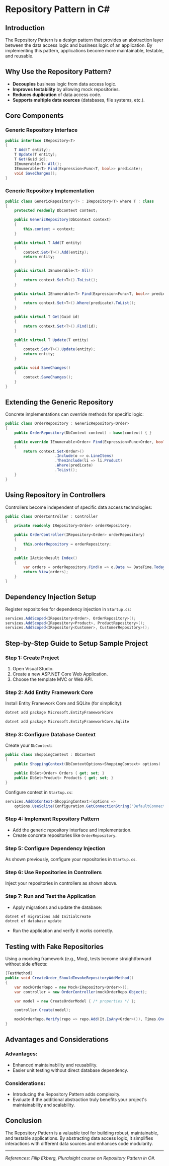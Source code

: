 # Repository Pattern in C#

## Introduction

The Repository Pattern is a design pattern that provides an abstraction layer between the data access logic and business logic of an application. By implementing this pattern, applications become more maintainable, testable, and reusable.

## Why Use the Repository Pattern?

- **Decouples** business logic from data access logic.
- **Improves testability** by allowing mock repositories.
- **Reduces duplication** of data access code.
- **Supports multiple data sources** (databases, file systems, etc.).

## Core Components

### Generic Repository Interface
```csharp
public interface IRepository<T>
{
    T Add(T entity);
    T Update(T entity);
    T Get(Guid id);
    IEnumerable<T> All();
    IEnumerable<T> Find(Expression<Func<T, bool>> predicate);
    void SaveChanges();
}
```

### Generic Repository Implementation
```csharp
public class GenericRepository<T> : IRepository<T> where T : class
{
    protected readonly DbContext context;

    public GenericRepository(DbContext context)
    {
        this.context = context;
    }

    public virtual T Add(T entity)
    {
        context.Set<T>().Add(entity);
        return entity;
    }

    public virtual IEnumerable<T> All()
    {
        return context.Set<T>().ToList();
    }

    public virtual IEnumerable<T> Find(Expression<Func<T, bool>> predicate)
    {
        return context.Set<T>().Where(predicate).ToList();
    }

    public virtual T Get(Guid id)
    {
        return context.Set<T>().Find(id);
    }

    public virtual T Update(T entity)
    {
        context.Set<T>().Update(entity);
        return entity;
    }

    public void SaveChanges()
    {
        context.SaveChanges();
    }
}
```

## Extending the Generic Repository

Concrete implementations can override methods for specific logic:

```csharp
public class OrderRepository : GenericRepository<Order>
{
    public OrderRepository(DbContext context) : base(context) { }

    public override IEnumerable<Order> Find(Expression<Func<Order, bool>> predicate)
    {
        return context.Set<Order>()
                      .Include(o => o.LineItems)
                      .ThenInclude(li => li.Product)
                      .Where(predicate)
                      .ToList();
    }
}
```

## Using Repository in Controllers

Controllers become independent of specific data access technologies:

```csharp
public class OrderController : Controller
{
    private readonly IRepository<Order> orderRepository;

    public OrderController(IRepository<Order> orderRepository)
    {
        this.orderRepository = orderRepository;
    }

    public IActionResult Index()
    {
        var orders = orderRepository.Find(o => o.Date >= DateTime.Today.AddDays(-1));
        return View(orders);
    }
}
```

## Dependency Injection Setup

Register repositories for dependency injection in `Startup.cs`:

```csharp
services.AddScoped<IRepository<Order>, OrderRepository>();
services.AddScoped<IRepository<Product>, ProductRepository>();
services.AddScoped<IRepository<Customer>, CustomerRepository>();
```

## Step-by-Step Guide to Setup Sample Project

### Step 1: Create Project

1. Open Visual Studio.
2. Create a new ASP.NET Core Web Application.
3. Choose the template MVC or Web API.

### Step 2: Add Entity Framework Core

Install Entity Framework Core and SQLite (for simplicity):
```bash
dotnet add package Microsoft.EntityFrameworkCore
```
```bash
dotnet add package Microsoft.EntityFrameworkCore.Sqlite
```

### Step 3: Configure Database Context

Create your `DbContext`:
```csharp
public class ShoppingContext : DbContext
{
    public ShoppingContext(DbContextOptions<ShoppingContext> options) : base(options) { }

    public DbSet<Order> Orders { get; set; }
    public DbSet<Product> Products { get; set; }
}
```

Configure context in `Startup.cs`:
```csharp
services.AddDbContext<ShoppingContext>(options =>
    options.UseSqlite(Configuration.GetConnectionString("DefaultConnection")));
```

### Step 4: Implement Repository Pattern

- Add the generic repository interface and implementation.
- Create concrete repositories like `OrderRepository`.

### Step 5: Configure Dependency Injection

As shown previously, configure your repositories in `Startup.cs`.

### Step 6: Use Repositories in Controllers

Inject your repositories in controllers as shown above.

### Step 7: Run and Test the Application

- Apply migrations and update the database:
```bash
dotnet ef migrations add InitialCreate
dotnet ef database update
```
- Run the application and verify it works correctly.

## Testing with Fake Repositories

Using a mocking framework (e.g., Moq), tests become straightforward without side effects:

```csharp
[TestMethod]
public void CreateOrder_ShouldInvokeRepositoryAddMethod()
{
    var mockOrderRepo = new Mock<IRepository<Order>>();
    var controller = new OrderController(mockOrderRepo.Object);

    var model = new CreateOrderModel { /* properties */ };

    controller.Create(model);

    mockOrderRepo.Verify(repo => repo.Add(It.IsAny<Order>()), Times.Once);
}
```

## Advantages and Considerations

### Advantages:
- Enhanced maintainability and reusability.
- Easier unit testing without direct database dependency.

### Considerations:
- Introducing the Repository Pattern adds complexity.
- Evaluate if the additional abstraction truly benefits your project's maintainability and scalability.

## Conclusion

The Repository Pattern is a valuable tool for building robust, maintainable, and testable applications. By abstracting data access logic, it simplifies interactions with different data sources and enhances code modularity.

---

*References: Filip Ekberg, Pluralsight course on Repository Pattern in C#.*

